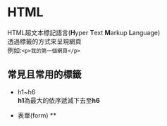 # HTML
HTML超文本標記語言(**H**yper **T**ext **M**arkup **L**anguage)\
透過標籤的方式來呈現網頁\
例如:`<p>我的第一個網頁</p>`
## 常見且常用的標籤
- h1~h6\
   **h1**為最大的依序遞減下去至**h6**
   
- 表單(form)
   **
